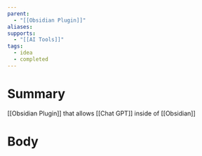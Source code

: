 ```yaml
---
parent:
  - "[[Obsidian Plugin]]"
aliases: 
supports:
  - "[[AI Tools]]"
tags:
  - idea
  - completed
---
```

# Summary 
[[Obsidian Plugin]] that allows [[Chat GPT]] inside of [[Obsidian]]
# Body


